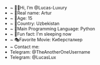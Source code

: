 - ~ 👨‍💻Hi, I’m @Lucas-Luxury
- ~ 🦠Real name: Artur
- ~ 👶Age: 15
- ~ 🚩Country: Uzbekistan
- ~ 🧠Main Programming Language: Python
- ~ 🥱Fun fact: I'm sleeping now
- ~ 🎭Favorite Movie: Киберсталкер 
- ~ Contact me:
- Telegram: @TheAnotherOneUsername
- Telegram: @LucasLux
